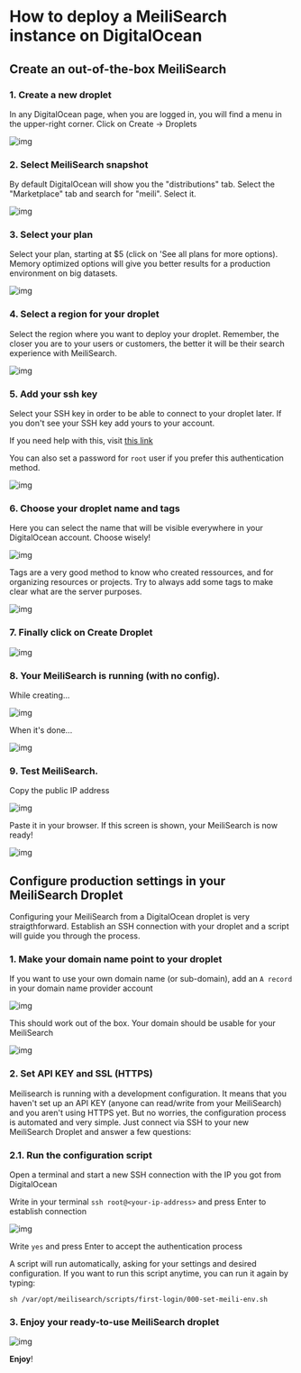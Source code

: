 # How to deploy a MeiliSearch instance on DigitalOcean

## Create an out-of-the-box MeiliSearch

### 1. Create a new droplet

In any DigitalOcean page, when you are logged in, you will find a menu in the upper-right corner. Click on Create -> Droplets

![img](../../public/image/digitalocean/01.create.png "Create droplet")  

### 2. Select MeiliSearch snapshot

By default DigitalOcean will show you the "distributions" tab. Select the "Marketplace" tab and search for "meili". Select it.

![img](../../public/image/digitalocean/02.marketplace.png "Marketplace")  

### 3. Select your plan

Select your plan, starting at $5 (click on 'See all plans for more options). Memory optimized options will give you better results for a production environment on big datasets.

![img](../../public/image/digitalocean/03.select-plan.png "Select plan")  

### 4. Select a region for your droplet

Select the region where you want to deploy your droplet. Remember, the closer you are to your users or customers, the better it will be their search experience with MeiliSearch.

![img](../../public/image/digitalocean/04.select-region.png "Select region")  

### 5. Add your ssh key

Select your SSH key in order to be able to connect to your droplet later. If you don't see your SSH key add yours to your account.  

If you need help with this, visit [this link](https://www.digitalocean.com/docs/droplets/how-to/add-ssh-keys/to-account/)

You can also set a password for `root` user if you prefer this authentication method.

![img](../../public/image/digitalocean/05.add-ssh-key.png "Add ssh key")  

### 6. Choose your droplet name and tags

Here you can select the name that will be visible everywhere in your DigitalOcean account. Choose wisely!

![img](../../public/image/digitalocean/06.droplet-name.png "Droplet name")  

Tags are a very good method to know who created ressources, and for organizing resources or projects. Try to always add some tags to make clear what are the server  purposes.

![img](../../public/image/digitalocean/06.add-tags.png "Add tags")  

### 7. Finally click on Create Droplet

![img](../../public/image/digitalocean/07.create-droplet.png "Create droplet")  

### 8. Your MeiliSearch is running (with no config).  

 While creating...  

![img](../../public/image/digitalocean/08.creating.png "Creating")  

When it's done...  

![img](../../public/image/digitalocean/08.created-ip.png "Created")  

### 9. Test MeiliSearch.

Copy the public IP address

![img](../../public/image/digitalocean/09.copy-ip.png "Copy IP")  

Paste it in your browser. If this screen is shown, your MeiliSearch is now ready!

![img](../../public/image/digitalocean/09.test-meili.png "Test MeiliSearch")  

## Configure production settings in your MeiliSearch Droplet

Configuring your MeiliSearch from a DigitalOcean droplet is very straigthforward. Establish an SSH connection with your droplet and a script will guide you through the process.

### 1. Make your domain name point to your droplet

If you want to use your own domain name (or sub-domain), add an `A record` in your domain name provider account

![img](../../public/image/digitalocean/11.domain-a-record.png "Domain to  MeiliSearch")  

This should work out of the box. Your domain should be usable for your MeiliSearch

![img](../../public/image/digitalocean/11.working-domain.png "Domain to  MeiliSearch")  

### 2. Set API KEY and SSL (HTTPS)

Meilisearch is running with a development configuration. It means that you haven't set up an API KEY (anyone can read/write from your MeiliSearch) and you aren't using HTTPS yet. But no worries, the configuration process is automated and very simple. Just connect via SSH to your new MeiliSearch Droplet and answer a few questions:

### 2.1. Run the configuration script

Open a terminal and start a new SSH connection with the IP you got from DigitalOcean  

Write in your terminal `ssh root@<your-ip-address>` and press Enter to establish connection

![img](../../public/image/digitalocean/12.open-terminal-ssh.png "Terminal ssh")  

Write `yes` and press Enter to accept the authentication process  

A script will run automatically, asking for your settings and desired configuration. If you want to run this script anytime, you can run it again by typing:  

`sh /var/opt/meilisearch/scripts/first-login/000-set-meili-env.sh`

### 3. Enjoy your ready-to-use MeiliSearch droplet

![img](../../public/image/digitalocean/13.finish.png "Enjoy")  

**Enjoy**!
